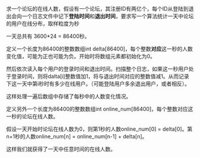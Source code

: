 求一个论坛的在线人数，假设有一个论坛，其注册ID有两亿个，每个ID从登陆到退出会向一个日志文件中记下**登陆时间**和**退出时间**，要求写一个算法统计一天中论坛的用户在线分布，取样粒度为秒



一天总共有 3600*24 = 86400秒。

定义一个长度为86400的整数数组int delta[86400]，每个整数**对应**这一秒的人数变化值，可能为正也可能为负。开始时将数组元素都初始化为0。



然后依次读入每个用户的登录时间和退出时间。扫描整个日志，如果这一秒用户处于登录时间，则将dalta[i]整数值加1，将与退出时间对应的整数值减1。从而记录下这一天中第i秒时有多少在线用户。（可能登陆用户多余退出用户，或者相反）。

这样处理一遍后数组中存储了每秒中的人数变化情况。



定义另外一个长度为86400的整数数组int online_num[86400]，每个整数对应这一秒的论坛在线人数。

假设一天开始时论坛在线人数为0，则第1秒的人数online_num[0] = delta[0]。第n+1秒的人数online_num[n] = online_num[n-1] + delta[n]。



这样我们就获得了一天中任意时间的在线人数。


